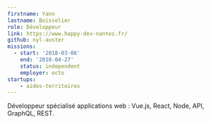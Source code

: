 ```yaml
---
firstname: Yann
lastname: Boisselier
role: Développeur
link: https://www.happy-dev-nantes.fr/
github: nyl-auster
missions:
  - start: '2018-03-06'
    end: '2018-04-27'
    status: independent
    employer: octo
startups:
    - aides-territoires
---
```


Développeur spécialisé applications web : Vue.js, React, Node, API, GraphQL, REST.
